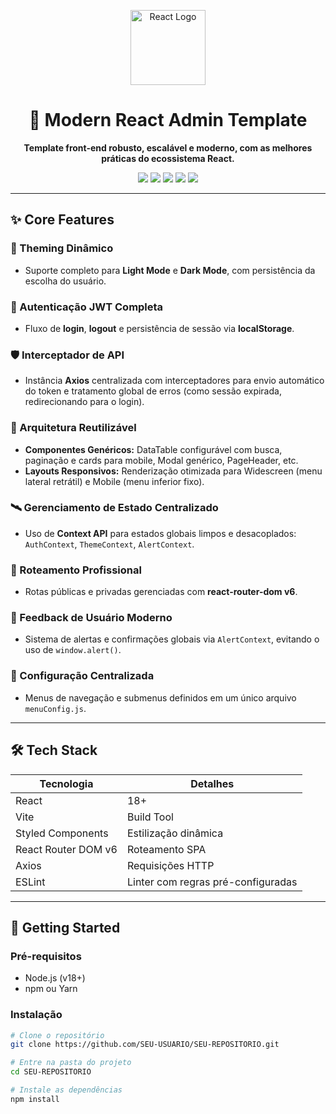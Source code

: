 <p align="center">
  <img src="https://raw.githubusercontent.com/facebook/react/main/fixtures/dom/public/react-logo.svg" width="120" alt="React Logo"/>
</p>

<h1 align="center">🚀 Modern React Admin Template</h1>

<p align="center">
  <b>Template front-end robusto, escalável e moderno, com as melhores práticas do ecossistema React.</b>
</p>

<p align="center">
  <img src="https://img.shields.io/badge/React-18+-61DAFB?style=for-the-badge&logo=react&logoColor=white"/>
  <img src="https://img.shields.io/badge/Vite-3.0-F7DF1E?style=for-the-badge&logo=vite"/>
  <img src="https://img.shields.io/badge/Styled%20Components-DB7093?style=for-the-badge"/>
  <img src="https://img.shields.io/badge/React%20Router%20DOM-v6-CA4245?style=for-the-badge"/>
  <img src="https://img.shields.io/badge/Axios-007FFF?style=for-the-badge"/>
</p>

---

## ✨ Core Features

### 🎨 Theming Dinâmico
- Suporte completo para **Light Mode** e **Dark Mode**, com persistência da escolha do usuário.

### 🔐 Autenticação JWT Completa
- Fluxo de **login**, **logout** e persistência de sessão via **localStorage**.

### 🛡️ Interceptador de API
- Instância **Axios** centralizada com interceptadores para envio automático do token e tratamento global de erros (como sessão expirada, redirecionando para o login).

### 🧩 Arquitetura Reutilizável
- **Componentes Genéricos:** DataTable configurável com busca, paginação e cards para mobile, Modal genérico, PageHeader, etc.
- **Layouts Responsivos:** Renderização otimizada para Widescreen (menu lateral retrátil) e Mobile (menu inferior fixo).

### 🛰️ Gerenciamento de Estado Centralizado
- Uso de **Context API** para estados globais limpos e desacoplados: `AuthContext`, `ThemeContext`, `AlertContext`.

### 🚦 Roteamento Profissional
- Rotas públicas e privadas gerenciadas com **react-router-dom v6**.

### 🔔 Feedback de Usuário Moderno
- Sistema de alertas e confirmações globais via `AlertContext`, evitando o uso de `window.alert()`.

### 🔧 Configuração Centralizada
- Menus de navegação e submenus definidos em um único arquivo `menuConfig.js`.

---

## 🛠️ Tech Stack

| Tecnologia | Detalhes |
|------------|----------|
| React      | 18+ |
| Vite       | Build Tool |
| Styled Components | Estilização dinâmica |
| React Router DOM v6 | Roteamento SPA |
| Axios      | Requisições HTTP |
| ESLint     | Linter com regras pré-configuradas |

---

## 🚀 Getting Started

### Pré-requisitos
- Node.js (v18+)
- npm ou Yarn

### Instalação

```bash
# Clone o repositório
git clone https://github.com/SEU-USUARIO/SEU-REPOSITORIO.git

# Entre na pasta do projeto
cd SEU-REPOSITORIO

# Instale as dependências
npm install
